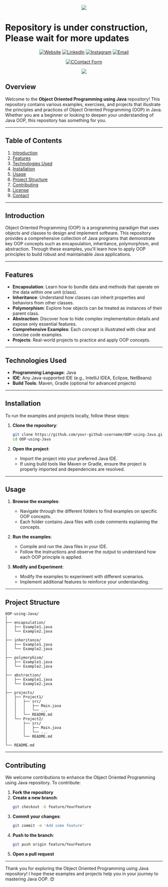 <p align="center">
  <img src="https://media4.giphy.com/media/v1.Y2lkPTc5MGI3NjExdDh1NDZ3bnRybWFrZ2MwbXk5aWxyNDhrZXo3MmZqenY0eno4ZmowciZlcD12MV9pbnRlcm5hbF9naWZfYnlfaWQmY3Q9cw/aO5tsjZ3hHUt2/giphy.gif">
  <h1 text-align="center">Repository is under construction, Please wait for more updates</h1>
</p>

<p align="center">
<a href="https://simplysameen.netlify.app"><img alt="Website" src="https://img.shields.io/badge/Website-simplysameen-red?style=flat-square&logo=netlify"></a>
<a href="https://www.linkedin.com/in/sameen-sardar/"><img alt="LinkedIn" src="https://img.shields.io/badge/LinkedIn-Sameen Sardar-blue?style=flat-square&logo=linkedin"></a>
<a href="https://www.instagram.com/simply.sameen/"><img alt="Instagram" src="https://img.shields.io/badge/Instagram-simply.sameen-green?style=flat-square&logo=instagram"></a>
<a href="mailto:sameensardar@gmail.com"><img alt="Email" src="https://img.shields.io/badge/Email-sameensardar@gmail.com-yellow?style=flat-square&logo=gmail"></a>
</p>
<p align="center">
  <a href="https://simplysameen.netlify.app/#contact"><img alt="CContact Form" src="https://img.shields.io/badge/Click Here to Redirect-Contact Form-blue?style=flat-square&logo=contact"></a>
</p>

<p align="center">
<img src="https://media2.giphy.com/media/v1.Y2lkPTc5MGI3NjExbmUzaGw2bnhhcDRxd3pnN3c2eWp5bWI5bzZxZjY4aDJkamd0ODF6aiZlcD12MV9pbnRlcm5hbF9naWZfYnlfaWQmY3Q9cw/CAM1sOA4pKGuzKlIPt/giphy.gif">
</p>

## Overview

Welcome to the **Object Oriented Programming using Java** repository! This repository contains various examples, exercises, and projects that illustrate the principles and practices of Object Oriented Programming (OOP) in Java. Whether you are a beginner or looking to deepen your understanding of Java OOP, this repository has something for you.

---

## Table of Contents

1. [Introduction](#introduction)
2. [Features](#features)
3. [Technologies Used](#technologies-used)
4. [Installation](#installation)
5. [Usage](#usage)
6. [Project Structure](#project-structure)
7. [Contributing](#contributing)
8. [License](#license)
9. [Contact](#contact)

---

## Introduction

Object Oriented Programming (OOP) is a programming paradigm that uses objects and classes to design and implement software. This repository provides a comprehensive collection of Java programs that demonstrate key OOP concepts such as encapsulation, inheritance, polymorphism, and abstraction. Through these examples, you'll learn how to apply OOP principles to build robust and maintainable Java applications.

---

## Features

- **Encapsulation**: Learn how to bundle data and methods that operate on the data within one unit (class).
- **Inheritance**: Understand how classes can inherit properties and behaviors from other classes.
- **Polymorphism**: Explore how objects can be treated as instances of their parent class.
- **Abstraction**: Discover how to hide complex implementation details and expose only essential features.
- **Comprehensive Examples**: Each concept is illustrated with clear and concise code examples.
- **Projects**: Real-world projects to practice and apply OOP concepts.

---

## Technologies Used

- **Programming Language**: Java
- **IDE**: Any Java-supported IDE (e.g., IntelliJ IDEA, Eclipse, NetBeans)
- **Build Tools**: Maven, Gradle (optional for advanced projects)

---

## Installation

To run the examples and projects locally, follow these steps:

1. **Clone the repository**:
    ```sh
    git clone https://github.com/your-github-username/OOP-using-Java.git
    cd OOP-using-Java
    ```

2. **Open the project**:
    - Import the project into your preferred Java IDE.
    - If using build tools like Maven or Gradle, ensure the project is properly imported and dependencies are resolved.

---

## Usage

1. **Browse the examples**:
    - Navigate through the different folders to find examples on specific OOP concepts.
    - Each folder contains Java files with code comments explaining the concepts.

2. **Run the examples**:
    - Compile and run the Java files in your IDE.
    - Follow the instructions and observe the output to understand how each OOP principle is applied.

3. **Modify and Experiment**:
    - Modify the examples to experiment with different scenarios.
    - Implement additional features to reinforce your understanding.

---

## Project Structure

```plaintext
OOP-using-Java/
│
├── encapsulation/
│   ├── Example1.java
│   └── Example2.java
│
├── inheritance/
│   ├── Example1.java
│   └── Example2.java
│
├── polymorphism/
│   ├── Example1.java
│   └── Example2.java
│
├── abstraction/
│   ├── Example1.java
│   └── Example2.java
│
├── projects/
│   ├── Project1/
│   │   ├── src/
│   │   │   ├── Main.java
│   │   │   └── ...
│   │   └── README.md
│   └── Project2/
│       ├── src/
│       │   ├── Main.java
│       │   └── ...
│       └── README.md
│
└── README.md
```

---

## Contributing

We welcome contributions to enhance the Object Oriented Programming using Java repository. To contribute:

1. **Fork the repository**
2. **Create a new branch**:
    ```sh
    git checkout -b feature/YourFeature
    ```
3. **Commit your changes**:
    ```sh
    git commit -m 'Add some feature'
    ```
4. **Push to the branch**:
    ```sh
    git push origin feature/YourFeature
    ```
5. **Open a pull request**

--- 

Thank you for exploring the Object Oriented Programming using Java repository! I hope these examples and projects help you in your journey to mastering Java OOP. 😊
